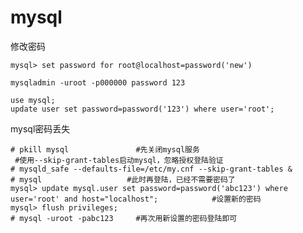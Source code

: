 ﻿# mysql
修改密码

    mysql> set password for root@localhost=password('new')
    
    mysqladmin -uroot -p000000 password 123
    
    use mysql;
    update user set password=password('123') where user='root';


mysql密码丢失

    # pkill mysql               #先关闭mysql服务
     #使用--skip-grant-tables启动mysql，忽略授权登陆验证
    # mysqld_safe --defaults-file=/etc/my.cnf --skip-grant-tables &
    # mysql                   #此时再登陆，已经不需要密码了
    mysql> update mysql.user set password=password('abc123') where user='root' and host="localhost";            #设置新的密码
    mysql> flush privileges;
    # mysql -uroot -pabc123     #再次用新设置的密码登陆即可

